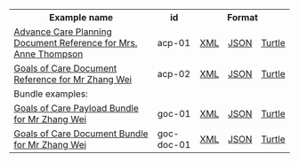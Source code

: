 <table class="list" width="100%">            
   <tr>
     <th>Example name</th>
     <th>id</th>
     <th colspan="3">Format</th>
   </tr>
   <tr>
      <td><a href="DocumentReference-acp-01.html">Advance Care Planning Document Reference for Mrs. Anne Thompson</a></td>
      <td>acp-01</td>
      <td><a href="DocumentReference-acp-01.xml.html">XML</a></td>
      <td><a href="DocumentReference-acp-01.json.html">JSON</a></td>
      <td><a href="DocumentReference-acp-01.ttl.html">Turtle</a></td>
   </tr>  
   <tr>
      <td><a href="DocumentReference-acp-02.html">Goals of Care Document Reference for Mr Zhang Wei</a></td>
      <td>acp-02</td>
      <td><a href="DocumentReference-acp-02.xml.html">XML</a></td>
      <td><a href="DocumentReference-acp-02.json.html">JSON</a></td>
      <td><a href="DocumentReference-acp-02.ttl.html">Turtle</a></td>
   </tr>  
   <tr>
      <td colspan="5">Bundle examples:</td>
   </tr>
   <tr>
      <td><a href="Bundle-goc-01.html">Goals of Care Payload Bundle for Mr Zhang Wei</a></td>
      <td>goc-01</td>
      <td><a href="Bundle-goc-01.xml.html">XML</a></td>
      <td><a href="Bundle-goc-01.json.html">JSON</a></td>
      <td><a href="Bundle-goc-01.ttl.html">Turtle</a></td>
   </tr>
   <tr>
      <td><a href="Bundle-goc-doc-01.html">Goals of Care Document Bundle for Mr Zhang Wei</a></td>
      <td>goc-doc-01</td>
      <td><a href="Bundle-goc-doc-01.xml.html">XML</a></td>
      <td><a href="Bundle-goc-doc-01.json.html">JSON</a></td>
      <td><a href="Bundle-goc-doc-01.ttl.html">Turtle</a></td>
   </tr>                
</table>